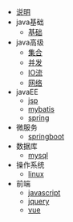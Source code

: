 * [说明]()
* java基础
  - [基础]()
* java高级
  * [集合]()
  * [并发]()
  * [IO流]()
  * [网络]()
* javaEE
  * [jsp]()
  * [mybatis]()
  * [spring]()
* 微服务
  * [springboot]()
* 数据库
  * [mysql]()
* 操作系统
  * [linux]()
* 前端
  * [javascript]()
  * [jquery]()
  * [vue]()
